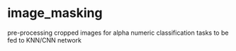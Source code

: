 # image_masking
pre-processing cropped images for alpha numeric classification tasks to be fed to KNN/CNN network 
